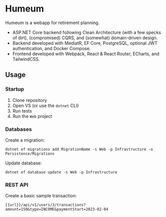 # Humeum

Humeum is a webapp for retirement planning.

* ASP.NET Core backend following Clean Architecture (with a few specks of dirt), (compromised) CQRS, and (somewhat) domain-driven design.
* Backend developed with MediatR, EF Core, PostgreSQL, optional JWT authentication, and Docker Compose.
* Frontend developed with Webpack, React & React Router, ECharts, and TailwindCSS.

## Usage

### Startup

1. Clone repository
2. Open VS (or use the `dotnet` CLI)
3. Run tests
4. Run the `Web` project

### Databases

Create a migration:

    dotnet ef migrations add MigrationName -s Web -p Infrastructure -o Persistence/Migrations

Update database:

    dotnet ef database update -s Web -p Infrastructure

### REST API

Create a basic sample transaction:

    {{url}}/api/v1/users/3/transactions?amount=150&type=INCOME&paymentStart=2023-02-04
